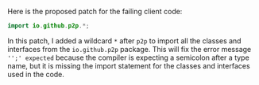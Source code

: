 Here is the proposed patch for the failing client code:

```java
import io.github.p2p.*;
```

In this patch, I added a wildcard `*` after `p2p` to import all the classes and interfaces from the `io.github.p2p` package. This will fix the error message `'';' expected` because the compiler is expecting a semicolon after a type name, but it is missing the import statement for the classes and interfaces used in the code.